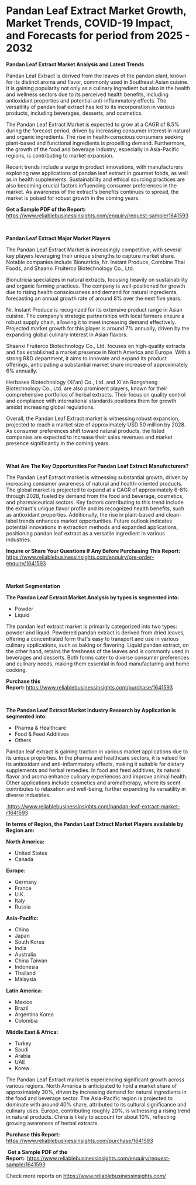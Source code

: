 <p><h1>Pandan Leaf Extract Market Growth, Market Trends, COVID-19 Impact, and Forecasts for period from 2025 - 2032</h1></p><p><strong>Pandan Leaf Extract Market Analysis and Latest Trends</strong></p>
<p><p>Pandan Leaf Extract is derived from the leaves of the pandan plant, known for its distinct aroma and flavor, commonly used in Southeast Asian cuisine. It is gaining popularity not only as a culinary ingredient but also in the health and wellness sectors due to its perceived health benefits, including antioxidant properties and potential anti-inflammatory effects. The versatility of pandan leaf extract has led to its incorporation in various products, including beverages, desserts, and cosmetics.</p><p>The Pandan Leaf Extract Market is expected to grow at a CAGR of 8.5% during the forecast period, driven by increasing consumer interest in natural and organic ingredients. The rise in health-conscious consumers seeking plant-based and functional ingredients is propelling demand. Furthermore, the growth of the food and beverage industry, especially in Asia-Pacific regions, is contributing to market expansion. </p><p>Recent trends include a surge in product innovations, with manufacturers exploring new applications of pandan leaf extract in gourmet foods, as well as in health supplements. Sustainability and ethical sourcing practices are also becoming crucial factors influencing consumer preferences in the market. As awareness of the extract's benefits continues to spread, the market is poised for robust growth in the coming years.</p></p>
<p><strong>Get a Sample PDF of the Report:&nbsp;</strong> <a href="https://www.reliablebusinessinsights.com/enquiry/request-sample/1641593?utm_campaign=3113&utm_medium=2&utm_source=Github&utm_content=ia&utm_term=02042025&utm_id=pandan-leaf-extract">https://www.reliablebusinessinsights.com/enquiry/request-sample/1641593</a></p>
<p>&nbsp;</p>
<p><strong>Pandan Leaf Extract Major Market Players</strong></p>
<p><p>The Pandan Leaf Extract Market is increasingly competitive, with several key players leveraging their unique strengths to capture market share. Notable companies include Bionutricia, Nr. Instant Produce, Combine Thai Foods, and Shaanxi Fruiterco Biotechnology Co., Ltd.</p><p>Bionutricia specializes in natural extracts, focusing heavily on sustainability and organic farming practices. The company is well-positioned for growth due to rising health consciousness and demand for natural ingredients, forecasting an annual growth rate of around 8% over the next five years.</p><p>Nr. Instant Produce is recognized for its extensive product range in Asian cuisine. The company’s strategic partnerships with local farmers ensure a robust supply chain, allowing it to meet increasing demand effectively. Projected market growth for this player is around 7% annually, driven by the expanding global culinary interest in Asian flavors.</p><p>Shaanxi Fruiterco Biotechnology Co., Ltd. focuses on high-quality extracts and has established a market presence in North America and Europe. With a strong R&D department, it aims to innovate and expand its product offerings, anticipating a substantial market share increase of approximately 6% annually.</p><p>Herbasea Biotechnology (Xi'an) Co., Ltd. and Xi'an Rongsheng Biotechnology Co., Ltd. are also prominent players, known for their comprehensive portfolios of herbal extracts. Their focus on quality control and compliance with international standards positions them for growth amidst increasing global regulations.</p><p>Overall, the Pandan Leaf Extract market is witnessing robust expansion, projected to reach a market size of approximately USD 50 million by 2028. As consumer preferences shift toward natural products, the listed companies are expected to increase their sales revenues and market presence significantly in the coming years.</p></p>
<p>&nbsp;</p>
<p><strong>What Are The Key Opportunities For Pandan Leaf Extract Manufacturers?</strong></p>
<p><p>The Pandan Leaf Extract market is witnessing substantial growth, driven by increasing consumer awareness of natural and health-oriented products. The global market is projected to expand at a CAGR of approximately 6-8% through 2028, fueled by demand from the food and beverage, cosmetics, and pharmaceutical sectors. Key factors contributing to this trend include the extract's unique flavor profile and its recognized health benefits, such as antioxidant properties. Additionally, the rise in plant-based and clean-label trends enhances market opportunities. Future outlook indicates potential innovations in extraction methods and expanded applications, positioning pandan leaf extract as a versatile ingredient in various industries.</p></p>
<p><strong>Inquire or Share Your Questions If Any Before Purchasing This Report:</strong> <a href="https://www.reliablebusinessinsights.com/enquiry/pre-order-enquiry/1641593?utm_campaign=3113&utm_medium=2&utm_source=Github&utm_content=ia&utm_term=02042025&utm_id=pandan-leaf-extract">https://www.reliablebusinessinsights.com/enquiry/pre-order-enquiry/1641593</a></p>
<p>&nbsp;</p>
<p><strong>Market Segmentation</strong></p>
<p><strong>The Pandan Leaf Extract Market Analysis by types is segmented into:</strong></p>
<p><ul><li>Powder</li><li>Liquid</li></ul></p>
<p><p>The pandan leaf extract market is primarily categorized into two types: powder and liquid. Powdered pandan extract is derived from dried leaves, offering a concentrated form that's easy to transport and use in various culinary applications, such as baking or flavoring. Liquid pandan extract, on the other hand, retains the freshness of the leaves and is commonly used in beverages and desserts. Both forms cater to diverse consumer preferences and culinary needs, making them essential in food manufacturing and home cooking.</p></p>
<p><strong>Purchase this Report:&nbsp;</strong><a href="https://www.reliablebusinessinsights.com/purchase/1641593?utm_campaign=3113&utm_medium=2&utm_source=Github&utm_content=ia&utm_term=02042025&utm_id=pandan-leaf-extract">https://www.reliablebusinessinsights.com/purchase/1641593</a></p>
<p>&nbsp;</p>
<p><strong>The Pandan Leaf Extract Market Industry Research by Application is segmented into:</strong></p>
<p><ul><li>Pharma & Healthcare</li><li>Food & Feed Additives</li><li>Others</li></ul></p>
<p><p>Pandan leaf extract is gaining traction in various market applications due to its unique properties. In the pharma and healthcare sectors, it is valued for its antioxidant and anti-inflammatory effects, making it suitable for dietary supplements and herbal remedies. In food and feed additives, its natural flavor and aroma enhance culinary experiences and improve animal health. Other applications include cosmetics and aromatherapy, where its scent contributes to relaxation and well-being, further expanding its versatility in diverse industries.</p></p>
<p><a href="https://www.reliablebusinessinsights.com/pandan-leaf-extract-market-r1641593?utm_campaign=3113&utm_medium=2&utm_source=Github&utm_content=ia&utm_term=02042025&utm_id=pandan-leaf-extract">&nbsp;https://www.reliablebusinessinsights.com/pandan-leaf-extract-market-r1641593</a></p>
<p><strong>In terms of Region, the Pandan Leaf Extract Market Players available by Region are:</strong></p>
<p>
    <p> <strong> North America: </strong>
        <ul>
            <li>United States</li>
            <li>Canada</li>
        </ul>
        </p> 
    <p> <strong> Europe: </strong>
        <ul>
            <li>Germany</li>
            <li>France</li>
            <li>U.K.</li>
            <li>Italy</li>
            <li>Russia</li>
        </ul>
        </p> 
    <p> <strong> Asia-Pacific: </strong>
        <ul>
            <li>China</li>
            <li>Japan</li>
            <li>South Korea</li>
            <li>India</li>
            <li>Australia</li>
            <li>China Taiwan</li>
            <li>Indonesia</li>
            <li>Thailand</li>
            <li>Malaysia</li>
        </ul>
        </p> 
    <p> <strong> Latin America: </strong>
        <ul>
            <li>Mexico</li>
            <li>Brazil</li>
            <li>Argentina Korea</li>
            <li>Colombia</li>
        </ul>
        </p> 
    <p> <strong> Middle East & Africa: </strong>
        <ul>
            <li>Turkey</li>
            <li>Saudi</li>
            <li>Arabia</li>
            <li>UAE</li>
            <li>Korea</li>
        </ul>
    </p>
    </p>
<p><p>The Pandan Leaf Extract market is experiencing significant growth across various regions. North America is anticipated to hold a market share of approximately 30%, driven by increasing demand for natural ingredients in the food and beverage sector. The Asia-Pacific region is projected to dominate with around 40% share, attributed to its cultural significance and culinary uses. Europe, contributing roughly 20%, is witnessing a rising trend in natural products. China is likely to account for about 10%, reflecting growing awareness of herbal extracts.</p></p>
<p><strong>Purchase this Report: </strong><a href="https://www.reliablebusinessinsights.com/purchase/1641593?utm_campaign=3113&utm_medium=2&utm_source=Github&utm_content=ia&utm_term=02042025&utm_id=pandan-leaf-extract">https://www.reliablebusinessinsights.com/purchase/1641593</a></p>
<p>&nbsp;<strong>Get a Sample PDF of the Report:&nbsp;&nbsp;</strong><a href="https://www.reliablebusinessinsights.com/enquiry/request-sample/1641593?utm_campaign=3113&utm_medium=2&utm_source=Github&utm_content=ia&utm_term=02042025&utm_id=pandan-leaf-extract">https://www.reliablebusinessinsights.com/enquiry/request-sample/1641593</a></p>
<p><strong></strong></p>
<p>Check more reports on <a href="https://www.reliablebusinessinsights.com/?utm_campaign=3113&utm_medium=2&utm_source=Github&utm_content=ia&utm_term=02042025&utm_id=pandan-leaf-extract">https://www.reliablebusinessinsights.com/</a></p>
